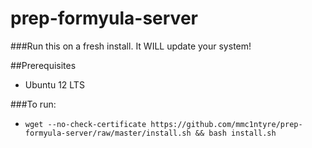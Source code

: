 prep-formyula-server
====================

###Run this on a fresh install. It WILL update your system!

##Prerequisites
  * Ubuntu 12 LTS

###To run:
  * `wget --no-check-certificate https://github.com/mmc1ntyre/prep-formyula-server/raw/master/install.sh && bash install.sh`